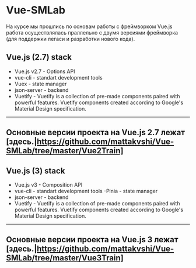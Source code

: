# Vue-SMLab

На курсе мы прошлись по основам работы с фреймворком Vue.js работа осуществлялась праллельно с двумя версиями фреймворка (для поддержки легаси и разработки нового кода).

## Vue.js (2.7) stack
- Vue.js v2.7  - Options API
- vue-cli - standart development tools
- Vuex - state manager
- json-server - backend
- Vuetify - Vuetify is a collection of pre-made components paired with powerful features. Vuetify components created according to Google's Material Design specification.
---
Основные версии проекта на Vue.js 2.7 лежат [здесь.|https://github.com/mattakvshi/Vue-SMLab/tree/master/Vue2Train]
---

## Vue.js (3) stack
- Vue.js v3 - Composition API
- vue-cli - standart development tools
-Pinia - state manager
- json-server - backend
- Vuetify - Vuetify is a collection of pre-made components paired with powerful features. Vuetify components created according to Google's Material Design specification.
---
Основные версии проекта на Vue.js 3 лежат [здесь.|https://github.com/mattakvshi/Vue-SMLab/tree/master/Vue3Train]
---
